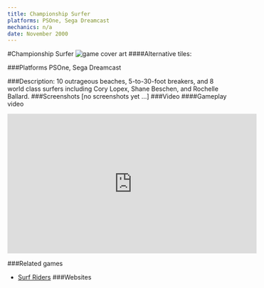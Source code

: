 ```yaml
---
title: Championship Surfer
platforms: PSOne, Sega Dreamcast
mechanics: n/a
date: November 2000
---
```

#Championship Surfer
![game cover art](//images.igdb.com/igdb/image/upload/t_cover_big/hij8afadqrtcdutwosdl.jpg "Logo Title Text 1")
####Alternative tiles:

###Platforms
PSOne, Sega Dreamcast

###Description:
10 outrageous beaches, 5-to-30-foot breakers, and 8 world class surfers including Cory Lopex, Shane Beschen, and Rochelle Ballard.
###Screenshots
[no screenshots yet ...]
###Video
####Gameplay video

<iframe width="560" height="315" src="https://www.youtube.com/embed/InEubKwnCEI" frameborder="0" allowfullscreen></iframe>

###Related games
* [Surf Riders](/games/surf-riders-44962/)
###Websites

